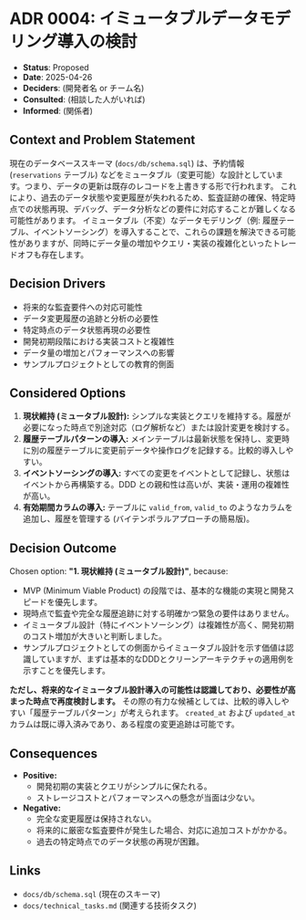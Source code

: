 # ADR 0004: イミュータブルデータモデリング導入の検討

*   **Status**: Proposed
*   **Date**: 2025-04-26
*   **Deciders**: (開発者名 or チーム名)
*   **Consulted**: (相談した人がいれば)
*   **Informed**: (関係者)

## Context and Problem Statement

現在のデータベーススキーマ (`docs/db/schema.sql`) は、予約情報 (`reservations` テーブル) などをミュータブル（変更可能）な設計としています。つまり、データの更新は既存のレコードを上書きする形で行われます。
これにより、過去のデータ状態や変更履歴が失われるため、監査証跡の確保、特定時点での状態再現、デバッグ、データ分析などの要件に対応することが難しくなる可能性があります。
イミュータブル（不変）なデータモデリング（例: 履歴テーブル、イベントソーシング）を導入することで、これらの課題を解決できる可能性がありますが、同時にデータ量の増加やクエリ・実装の複雑化といったトレードオフも存在します。

## Decision Drivers

*   将来的な監査要件への対応可能性
*   データ変更履歴の追跡と分析の必要性
*   特定時点のデータ状態再現の必要性
*   開発初期段階における実装コストと複雑性
*   データ量の増加とパフォーマンスへの影響
*   サンプルプロジェクトとしての教育的側面

## Considered Options

1.  **現状維持 (ミュータブル設計):** シンプルな実装とクエリを維持する。履歴が必要になった時点で別途対応（ログ解析など）または設計変更を検討する。
2.  **履歴テーブルパターンの導入:** メインテーブルは最新状態を保持し、変更時に別の履歴テーブルに変更前データや操作ログを記録する。比較的導入しやすい。
3.  **イベントソーシングの導入:** すべての変更をイベントとして記録し、状態はイベントから再構築する。DDD との親和性は高いが、実装・運用の複雑性が高い。
4.  **有効期間カラムの導入:** テーブルに `valid_from`, `valid_to` のようなカラムを追加し、履歴を管理する (バイテンポラルアプローチの簡易版)。

## Decision Outcome

Chosen option: **"1. 現状維持 (ミュータブル設計)"**, because:

*   MVP (Minimum Viable Product) の段階では、基本的な機能の実現と開発スピードを優先します。
*   現時点で監査や完全な履歴追跡に対する明確かつ緊急の要件はありません。
*   イミュータブル設計（特にイベントソーシング）は複雑性が高く、開発初期のコスト増加が大きいと判断しました。
*   サンプルプロジェクトとしての側面からイミュータブル設計を示す価値は認識していますが、まずは基本的なDDDとクリーンアーキテクチャの適用例を示すことを優先します。

**ただし、将来的なイミュータブル設計導入の可能性は認識しており、必要性が高まった時点で再度検討します。** その際の有力な候補としては、比較的導入しやすい「履歴テーブルパターン」が考えられます。
`created_at` および `updated_at` カラムは既に導入済みであり、ある程度の変更追跡は可能です。

## Consequences

*   **Positive:**
    *   開発初期の実装とクエリがシンプルに保たれる。
    *   ストレージコストとパフォーマンスへの懸念が当面は少ない。
*   **Negative:**
    *   完全な変更履歴は保持されない。
    *   将来的に厳密な監査要件が発生した場合、対応に追加コストがかかる。
    *   過去の特定時点でのデータ状態の再現が困難。

## Links

*   `docs/db/schema.sql` (現在のスキーマ)
*   `docs/technical_tasks.md` (関連する技術タスク) 
